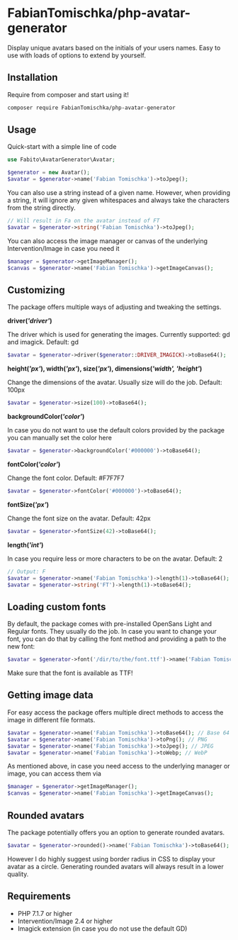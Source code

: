 # FabianTomischka/php-avatar-generator

Display unique avatars based on the initials of your users names. Easy to use with loads of options to extend by yourself.

## Installation
Require from composer and start using it!

````bash
composer require FabianTomischka/php-avatar-generator
````

## Usage
Quick-start with a simple line of code

````php
use Fabito\AvatarGenerator\Avatar;

$generator = new Avatar();
$avatar = $generator->name('Fabian Tomischka')->toJpeg();
````

You can also use a string instead of a given name. However, when providing a string, it will ignore any given whitespaces and always take the characters from the string directly.

````php
// Will result in Fa on the avatar instead of FT
$avatar = $generator->string('Fabian Tomischka')->toJpeg();
````

You can also access the image manager or canvas of the underlying Intervention/Image in case you need it
````php
$manager = $generator->getImageManager();
$canvas = $generator->name('Fabian Tomischka')->getImageCanvas();
````

## Customizing

The package offers multiple ways of adjusting and tweaking the settings.

**driver(_'driver'_)**

The driver which is used for generating the images. Currently supported: gd and imagick. Default: gd
````php
$avatar = $generator->driver($generator::DRIVER_IMAGICK)->toBase64();
````

**height(_'px'_), width(_'px'_), size(_'px'_), dimensions(_'width', 'height'_)**

Change the dimensions of the avatar. Usually size will do the job. Default: 100px
````php
$avatar = $generator->size(100)->toBase64();
````

**backgroundColor(_'color'_)**

In case you do not want to use the default colors provided by the package you can manually set the color here
````php
$avatar = $generator->backgroundColor('#000000')->toBase64();
````

**fontColor(_'color'_)**

Change the font color. Default: #F7F7F7
````php
$avatar = $generator->fontColor('#000000')->toBase64();
````

**fontSize(_'px'_)**

Change the font size on the avatar. Default: 42px
````php
$avatar = $generator->fontSize(42)->toBase64();
````

**length(_'int'_)**

In case you require less or more characters to be on the avatar. Default: 2
````php
// Output: F
$avatar = $generator->name('Fabian Tomischka')->length(1)->toBase64();
$avatar = $generator->string('FT')->length(1)->toBase64();
````

## Loading custom fonts
By default, the package comes with pre-installed OpenSans Light and Regular fonts. They usually do the job. In case you want to change your font, you can do that by calling the font method and providing a path to the new font:

````php
$avatar = $generator->font('/dir/to/the/font.ttf')->name('Fabian Tomischka')->toBase64();
````

Make sure that the font is available as TTF!

## Getting image data
For easy access the package offers multiple direct methods to access the image in different file formats.

````php
$avatar = $generator->name('Fabian Tomischka')->toBase64(); // Base 64
$avatar = $generator->name('Fabian Tomischka')->toPng(); // PNG
$avatar = $generator->name('Fabian Tomischka')->toJpeg(); // JPEG
$avatar = $generator->name('Fabian Tomischka')->toWebp; // WebP
````

As mentioned above, in case you need access to the underlying manager or image, you can access them via

````php
$manager = $generator->getImageManager();
$canvas = $generator->name('Fabian Tomischka')->getImageCanvas();
````

## Rounded avatars

The package potentially offers you an option to generate rounded avatars.
````php
$avatar = $generator->rounded()->name('Fabian Tomischka')->toBase64();
````

However I do highly suggest using border radius in CSS to display your avatar as a circle. Generating rounded avatars will always result in a lower quality.

## Requirements

- PHP 7.1.7 or higher
- Intervention/Image 2.4 or higher
- Imagick extension (in case you do not use the default GD)
